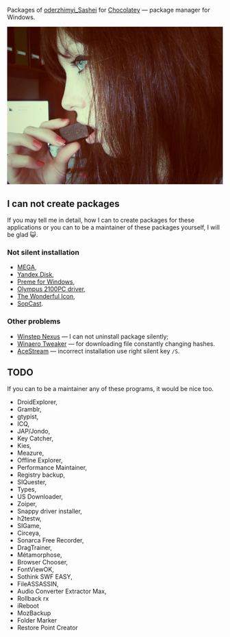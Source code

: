 Packages of [oderzhimyi_Sashei](https://chocolatey.org/profiles/oderzhimyi_Sashei) for [Chocolatey](https://chocolatey.org/) — package manager for Windows.

![Sasha Icon](icons/SashaChocolatey.jpg)

## I can not create packages

If you may tell me in detail, how I can to create packages for these applications or you can to be a maintainer of these packages yourself, I will be glad :smiley_cat:.

### Not silent installation

+ [MEGA](https://mega.nz/#sync),
+ [Yandex.Disk](https://disk.yandex.ru/download/#pc),
+ [Preme for Windows](http://www.premeforwindows.com/),
+ [Olympus 2100PC driver](http://download.driverguide.com/driver/VN-2100PC/Olympus/d958734.html),
+ [The Wonderful Icon](http://www.thewonderfulicon.com/),
+ [SopCast](http://www.sopcast.com/).

### Other problems

+ [Winstep Nexus](http://www.winstep.net/nexus.asp) — I can not uninstall package silently;
+ [Winaero Tweaker](http://winaero.com/comment.php?comment.news.1836) — for downloading file constantly changing hashes.
+ [AceStream](http://acestream.org/) — incorrect installation use right silent key `/S`.

## TODO

If you can to be a maintainer any of these programs, it would be nice too.

+ DroidExplorer,
+ Gramblr,
+ gtypist,
+ ICQ,
+ JAP/Jondo,
+ Key Catcher,
+ Kies,
+ Meazure,
+ Offline Explorer,
+ Performance Maintainer,
+ Registry backup,
+ SIQuester,
+ Types,
+ US Downloader,
+ Zoiper,
+ Snappy driver installer,
+ h2testw,
+ SIGame,
+ Circeya,
+ Sonarca Free Recorder,
+ DragTrainer,
+ Métamorphose,
+ Browser Chooser,
+ FontViewOK,
+ Sothink SWF EASY,
+ FileASSASSIN,
+ Audio Converter Extractor Max,
+ Rollback rx
+ iReboot
+ MozBackup
+ Folder Marker
+ Restore Point Creator
